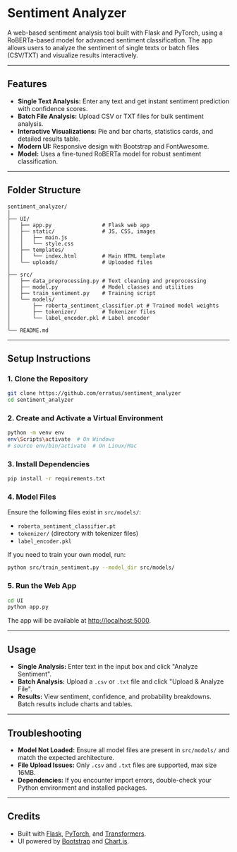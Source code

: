 # Sentiment Analyzer

A web-based sentiment analysis tool built with Flask and PyTorch, using a RoBERTa-based model for advanced sentiment classification. The app allows users to analyze the sentiment of single texts or batch files (CSV/TXT) and visualize results interactively.

---

## Features

- **Single Text Analysis:** Enter any text and get instant sentiment prediction with confidence scores.
- **Batch File Analysis:** Upload CSV or TXT files for bulk sentiment analysis.
- **Interactive Visualizations:** Pie and bar charts, statistics cards, and detailed results table.
- **Modern UI:** Responsive design with Bootstrap and FontAwesome.
- **Model:** Uses a fine-tuned RoBERTa model for robust sentiment classification.

---

## Folder Structure

```
sentiment_analyzer/
│
├── UI/
│   ├── app.py                # Flask web app
│   ├── static/               # JS, CSS, images
│   │   ├── main.js
│   │   └── style.css
│   ├── templates/
│   │   └── index.html        # Main HTML template
│   └── uploads/              # Uploaded files
│
├── src/
│   ├── data_preprocessing.py # Text cleaning and preprocessing
│   ├── model.py              # Model classes and utilities
│   ├── train_sentiment.py    # Training script
│   └── models/
│       ├── roberta_sentiment_classifier.pt # Trained model weights
│       ├── tokenizer/        # Tokenizer files
│       └── label_encoder.pkl # Label encoder
│
└── README.md
```

---

## Setup Instructions

### 1. Clone the Repository

```bash
git clone https://github.com/erratus/sentiment_analyzer
cd sentiment_analyzer
```

### 2. Create and Activate a Virtual Environment

```bash
python -m venv env
env\Scripts\activate  # On Windows
# source env/bin/activate  # On Linux/Mac
```

### 3. Install Dependencies

```bash
pip install -r requirements.txt
```

### 4. Model Files

Ensure the following files exist in `src/models/`:
- `roberta_sentiment_classifier.pt`
- `tokenizer/` (directory with tokenizer files)
- `label_encoder.pkl`

If you need to train your own model, run:
```bash
python src/train_sentiment.py --model_dir src/models/
```

### 5. Run the Web App

```bash
cd UI
python app.py
```

The app will be available at [http://localhost:5000](http://localhost:5000).

---

## Usage

- **Single Analysis:** Enter text in the input box and click "Analyze Sentiment".
- **Batch Analysis:** Upload a `.csv` or `.txt` file and click "Upload & Analyze File".
- **Results:** View sentiment, confidence, and probability breakdowns. Batch results include charts and tables.

---

## Troubleshooting

- **Model Not Loaded:** Ensure all model files are present in `src/models/` and match the expected architecture.
- **File Upload Issues:** Only `.csv` and `.txt` files are supported, max size 16MB.
- **Dependencies:** If you encounter import errors, double-check your Python environment and installed packages.

---

## Credits

- Built with [Flask](https://flask.palletsprojects.com/), [PyTorch](https://pytorch.org/), and [Transformers](https://huggingface.co/transformers/).
- UI powered by [Bootstrap](https://getbootstrap.com/) and [Chart.js](https://www.chartjs.org/).

